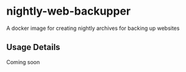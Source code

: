 # nightly-web-backupper
A docker image for creating nightly archives for backing up websites 

## Usage Details
Coming soon